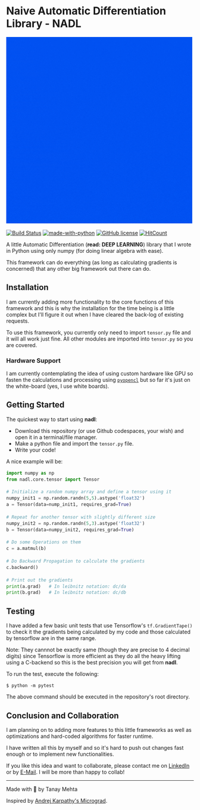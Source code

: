 # Naive Automatic Differentiation Library - NADL

![NADL Logo](assets/NADL.gif)


[![Build Status](https://travis-ci.com/heytanay/nadl.svg?branch=main)](https://travis-ci.com/heytanay/nadl)
[![made-with-python](https://img.shields.io/badge/Made%20with-Python-1f425f.svg)](https://www.python.org/)
[![GitHub license](https://img.shields.io/github/license/Naereen/StrapDown.js.svg)](https://github.com/heytanay/nadl/blob/main/LICENSE)
[![HitCount](http://hits.dwyl.com/heytanay/nadl.svg)](http://hits.dwyl.com/heytanay/nadl)

A little Automatic Differentiation (**read: DEEP LEARNING**) library that I wrote in Python using only numpy (for doing linear algebra with ease).

This framework can do everything (as long as calculating gradients is concerned) that any other big framework out there can do.

## Installation
I am currently adding more functionality to the core functions of this framework and this is why the installation for the time being is a little complex but I'll figure it out when I have cleared the back-log of existing requests.

To use this framework, you currently only need to import `tensor.py` file and it will all work just fine. All other modules are imported into `tensor.py` so you are covered.

### Hardware Support
I am currently contemplating the idea of using custom hardware like GPU so fasten the calculations and processing using [`pyopencl`](https://documen.tician.de/pyopencl/) but so far it's just on the white-board (yes, I use white boards).

## Getting Started

The quickest way to start using **nadl**:
* Download this repository (or use Github codespaces, your wish) and open it in a terminal/file manager.
* Make a python file and import the `tensor.py` file.
* Write your code!

A nice example will be:
```python
import numpy as np
from nadl.core.tensor import Tensor

# Initialize a random numpy array and define a tensor using it
numpy_init1 = np.random.randn(5,5).astype('float32')
a = Tensor(data=nump_init1, requires_grad=True)

# Repeat for another tensor with slightly different size
numpy_init2 = np.random.randn(5,3).astype('float32')
b = Tensor(data=numpy_init2, requires_grad=True)

# Do some Operations on them
c = a.matmul(b)

# Do Backward Propagation to calculate the gradients
c.backward()

# Print out the gradients
print(a.grad)   # In leibnitz notation: dc/da
print(b.grad)   # In leibnitz notation: dc/db
```

## Testing
I have added a few basic unit tests that use Tensorflow's `tf.GradientTape()` to check it the gradients being calculated by my code and those calculated by tensorflow are in the same range.

Note: They cannnot be exactly same (though they are precise to 4 decimal digits) since Tensorflow is more efficient as they do all the heavy lifting using a C-backend so this is the best precision you will get from **nadl**.

To run the test, execute the following:

```shell
$ python -m pytest
```
The above command should be executed in the repository's root directory.

## Conclusion and Collaboration

I am planning on to adding more features to this little frameworks as well as optimizations and hard-coded algorithms for faster runtime.

I have written all this by myself and so it's hard to push out changes fast enough or to implement new functionalities.

If you like this idea and want to collaborate, please contact me on [LinkedIn](https://www.linkedin.com/in/tanaymehta28/) or by [E-Mail](mailto:heyytanay@gmail.com). I will be more than happy to collab!

<hr>
Made with 🖤 by Tanay Mehta

Inspired by [Andrej Karpathy's Micrograd](https://github.com/karpathy/micrograd).
